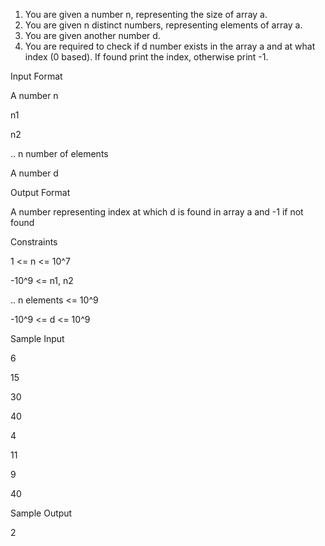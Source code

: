 1. You are given a number n, representing the size of array a.
2. You are given n distinct numbers, representing elements of array a.
3. You are given another number d.
4. You are required to check if d number exists in the array a and at what index (0 based). If found print the index, otherwise print -1.

Input Format

A number n

n1

n2

.. n number of elements

A number d

Output Format

A number representing index at which d is found in array a and -1 if not found

Constraints

1 <= n <= 10^7

-10^9 <= n1, n2

.. n elements <= 10^9

-10^9 <= d <= 10^9

Sample Input

6

15

30

40

4

11

9

40

Sample Output

2